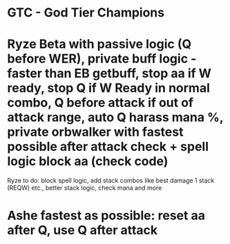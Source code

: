 # GTC - God Tier Champions
# Ryze Beta with passive logic (Q before WER), private buff logic - faster than EB getbuff, stop aa if W ready, stop Q if W Ready in normal combo, Q before attack if out of attack range, auto Q harass mana %, private orbwalker with fastest possible after attack check + spell logic block aa (check code)
Ryze to do: block spell logic, add stack combos like best damage 1 stack (REQW) etc., better stack logic, check mana and more
# Ashe fastest as possible: reset aa after Q, use Q after attack
